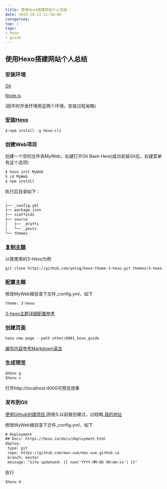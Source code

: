 ```yaml
---
title: 使用Hexo搭建网站个人总结
date: 2019-10-11 11:58:48
categories:
top: 1
tags:
- hexo
- guide
---
```


## 使用Hexo搭建网站个人总结

### 安装环境 
[Git](http://nodejs.org/)

[Node.js](http://nodejs.org/)

(因平时开发环境用这两个环境，安装过程省略)

### [安装Hexo](https://hexo.io/zh-cn/docs/)

```xml
$:npm install -g hexo-cli
```

### 创建Web项目
创建一个空的文件夹MyWeb，右键打开Git Bash Here(成功安装Git后，右键菜单有这个选项)
```xml
$ hexo init MyWeb
$ cd MyWeb
$ npm install
```

执行后目录如下：
```xml
.
├── _config.yml
├── package.json
├── scaffolds
├── source
|   ├── _drafts
|   └── _posts
└── themes
```

### [复制主题](https://github.com/yelog/hexo-theme-3-hexo)
以我使用的3-Hexo为例

```xml
git clone https://github.com/yelog/hexo-theme-3-hexo.git themes/3-hexo
```

### 配置主题

修改MyWeb根目录下文件_config.yml，如下

```xml
theme: 3-hexo
```

[3-hexo主题详细配置参考](https://yelog.org/2017/03/23/3-hexo-instruction/)

### 创建页面

```xml
hexo new page --path other/0001_hexo_guide
```

[编写内容参考Markdown语法](https://www.runoob.com/markdown/md-link.html)

 ### 生成预览
 
 ```xml
 $hexo g
 $hexo s
 ```

打开http://localhost:4000可预览效果

 ### 发布到Git
 [使用Github创建项目](https://pages.github.com/),因很久以前就创建过，过程略,[我的地址](https://github.com/max-xue/max-xue.github.io)
 
 修改MyWeb根目录下文件_config.yml，如下
  ```xml
 # Deployment
 ## Docs: https://hexo.io/docs/deployment.html
 deploy:
   type: git
   repo: https://github.com/max-xue/max-xue.github.io
   branch: master
   message: "Site updateed: {{ now('YYYY-MM-DD HH:mm:ss') }}"
  ```

执行
  ```xml
$hexo d
  ```